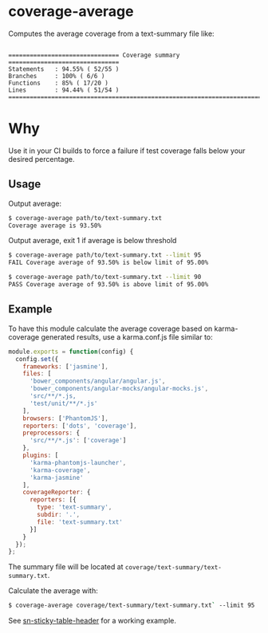 # coverage-average

Computes the average coverage from a text-summary file like:

```TEXT

=============================== Coverage summary ===============================
Statements   : 94.55% ( 52/55 )
Branches     : 100% ( 6/6 )
Functions    : 85% ( 17/20 )
Lines        : 94.44% ( 51/54 )
================================================================================
```

# Why

Use it in your CI builds to force a failure if test coverage falls below your desired percentage.

## Usage

Output average:

```BASH
$ coverage-average path/to/text-summary.txt
Coverage average is 93.50%
```

Output average, exit 1 if average is below threshold

```BASH
$ coverage-average path/to/text-summary.txt --limit 95
FAIL Coverage average of 93.50% is below limit of 95.00%
```

```BASH
$ coverage-average path/to/text-summary.txt --limit 90
PASS Coverage average of 93.50% is above limit of 95.00%
```

## Example

To have this module calculate the average coverage based on karma-coverage generated results, use a karma.conf.js file similar to:

```JavaScript
module.exports = function(config) {
  config.set({
    frameworks: ['jasmine'],
    files: [
      'bower_components/angular/angular.js',
      'bower_components/angular-mocks/angular-mocks.js',
      'src/**/*.js,
      'test/unit/**/*.js'
    ],
    browsers: ['PhantomJS'],
    reporters: ['dots', 'coverage'],
    preprocessors: {
      'src/**/*.js': ['coverage']
    },
    plugins: [
      'karma-phantomjs-launcher',
      'karma-coverage',
      'karma-jasmine'
    ],
    coverageReporter: {
      reporters: [{
        type: 'text-summary',
        subdir: '.',
        file: 'text-summary.txt'
      }]
    }
  });
};
```

The summary file will be located at `coverage/text-summary/text-summary.txt`.

Calculate the average with:

```BAsh
$ coverage-average coverage/text-summary/text-summary.txt` --limit 95
```

See [sn-sticky-table-header](https://github.com/solnetdigital/sn-sticky-table-header) for a working example.
